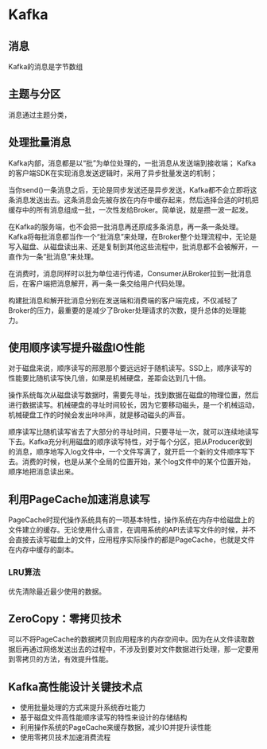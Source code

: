 # Kafka

## 消息

Kafka的消息是字节数组

## 主题与分区

消息通过主题分类，

## 处理批量消息

Kafka内部，消息都是以“批”为单位处理的，一批消息从发送端到接收端；
Kafka的客户端SDK在实现消息发送逻辑时，采用了异步批量发送的机制；

当你send()一条消息之后，无论是同步发送还是异步发送，Kafka都不会立即将这条消息发送出去。这条消息会先被存放在内存中缓存起来，然后选择合适的时机把缓存中的所有消息组成一批，一次性发给Broker。简单说，就是攒一波一起发。

在Kafka的服务端，也不会把一批消息再还原成多条消息，再一条一条处理。Kafka将每批消息都当作一个“批消息”来处理，在Broker整个处理流程中，无论是写入磁盘、从磁盘读出来、还是复制到其他这些流程中，批消息都不会被解开，一直作为一条“批消息”来处理。

在消费时，消息同样时以批为单位进行传递，Consumer从Broker拉到一批消息后，在客户端把消息解开，再一条一条交给用户代码处理。

构建批消息和解开批消息分别在发送端和消费端的客户端完成，不仅减轻了Broker的压力，最重要的是减少了Broker处理请求的次数，提升总体的处理能力。

## 使用顺序读写提升磁盘IO性能

对于磁盘来说，顺序读写的邢恩那个要远远好于随机读写。SSD上，顺序读写的性能要比随机读写快几倍，如果是机械硬盘，差距会达到几十倍。

操作系统每次从磁盘读写数据时，需要先寻址，找到数据在磁盘的物理位置，然后进行数据读写。机械硬盘的寻址时间较长，因为它要移动磁头，是一个机械运动，机械硬盘工作的时候会发出咔咔声，就是移动磁头的声音。

顺序读写比随机读写省去了大部分的寻址时间，只要寻址一次，就可以连续地读写下去。Kafka充分利用磁盘的顺序读写特性，对于每个分区，把从Producer收到的消息，顺序地写入log文件中，一个文件写满了，就开启一个新的文件顺序写下去。消费的时候，也是从某个全局的位置开始，某个log文件中的某个位置开始，顺序地把消息读出来。

## 利用PageCache加速消息读写

PageCache时现代操作系统具有的一项基本特性，操作系统在内存中给磁盘上的文件建立的缓存。无论使用什么语言，在调用系统的API去读写文件的时候，并不会直接去读写磁盘上的文件，应用程序实际操作的都是PageCache，也就是文件在内存中缓存的副本。

### LRU算法

优先清除最近最少使用的数据。

## ZeroCopy：零拷贝技术

可以不将PageCache的数据拷贝到应用程序的内存空间中。因为在从文件读取数据后再通过网络发送出去的过程中，不涉及到要对文件数据进行处理，那一定要用到零拷贝的方法，有效提升性能。

## Kafka高性能设计关键技术点

- 使用批量处理的方式来提升系统吞吐能力
- 基于磁盘文件高性能顺序读写的特性来设计的存储结构
- 利用操作系统的PageCache来缓存数据，减少IO并提升读性能
- 使用零拷贝技术加速消费流程
